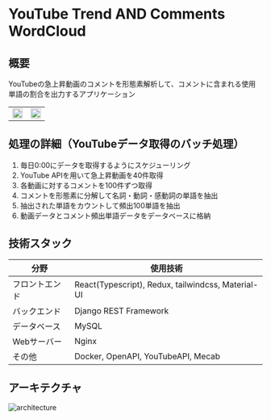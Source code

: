 # YouTube Trend  AND  Comments WordCloud

## 概要
YouTubeの急上昇動画のコメントを形態素解析して、コメントに含まれる使用単語の割合を出力するアプリケーション
<table>
  <tr>
    <td valign="top"><img width="100%" src="https://user-images.githubusercontent.com/89395132/203288082-d6f4f51b-08e7-4602-b13b-8741428ffbd5.png"></td>
    <td valign="top"><img width="100%" src="https://user-images.githubusercontent.com/89395132/203288275-66dc199c-aa1c-416c-be02-1e5e9063bd0c.png"></td>
  </tr>
</table>

## 処理の詳細（YouTubeデータ取得のバッチ処理）
1. 毎日0:00にデータを取得するようにスケジューリング
2. YouTube APIを用いて急上昇動画を40件取得
3. 各動画に対するコメントを100件ずつ取得
4. コメントを形態素に分解して名詞・動詞・感動詞の単語を抽出
5. 抽出された単語をカウントして頻出100単語を抽出
6. 動画データとコメント頻出単語データをデータベースに格納

## 技術スタック
| 分野 | 使用技術 |
| ---- | ---- |
| フロントエンド | React(Typescript), Redux, tailwindcss, Material-UI |
| バックエンド | Django REST Framework |
| データベース | MySQL |
| Webサーバー | Nginx |
| その他 | Docker, OpenAPI, YouTubeAPI, Mecab |

## アーキテクチャ
![architecture](https://user-images.githubusercontent.com/89395132/201121319-7731660e-2445-49ee-b8ec-f75403b0a53d.png)
